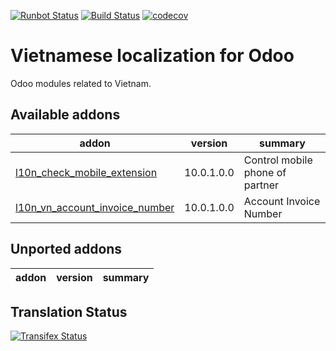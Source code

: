 [![Runbot Status](https://runbot.odoo-community.org/runbot/badge/flat/116/10.0.svg)](https://runbot.odoo-community.org/runbot/repo/github-com-oca-l10n-vietnam-{number?})
[![Build Status](https://travis-ci.org/OCA/l10n-vietnam.svg?branch=10.0)](https://travis-ci.org/OCA/l10n-vietnam)
[![codecov](https://codecov.io/gh/OCA/l10n-vietnam/branch/10.0/graph/badge.svg)](https://codecov.io/gh/OCA/l10n-vietnam)

Vietnamese localization for Odoo
===============

Odoo modules related to Vietnam.


[//]: # (addons)

Available addons
----------------
addon | version | summary
--- | --- | ---
[l10n_check_mobile_extension](l10n_check_mobile_extension/) | 10.0.1.0.0 | Control mobile phone of partner
[l10n_vn_account_invoice_number](l10n_vn_account_invoice_number/) | 10.0.1.0.0 | Account Invoice Number

Unported addons
---------------
addon | version | summary
--- | --- | ---

[//]: # (end addons)

Translation Status
------------------
[![Transifex Status](https://www.transifex.com/projects/p/OCA-l10n-vietnam-10-0/chart/image_png)](https://www.transifex.com/projects/p/OCA-l10n-vietnam-10-0)
